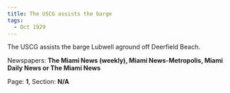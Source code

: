 ```yaml
---  
title: The USCG assists the barge  
tags:  
  - Oct 1929  
---  
```

  
The USCG assists the barge Lubwell aground off Deerfield Beach.  
  
Newspapers: **The Miami News (weekly), Miami News-Metropolis, Miami Daily News or The Miami News**  
  
Page: **1**, Section: **N/A** 
